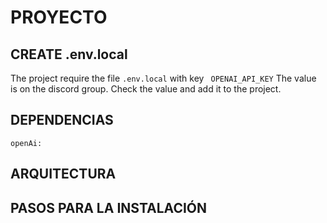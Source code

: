 # PROYECTO

## CREATE .env.local
The project require the file ``` .env.local ``` with key ``` OPENAI_API_KEY```
The value is on the discord group.
Check the value and add it to the project.

## DEPENDENCIAS
``` openAi: ```

## ARQUITECTURA

## PASOS PARA LA INSTALACIÓN

##